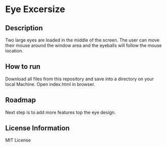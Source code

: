 # Eye Excersize

## Description
Two large eyes are loaded in the middle of the screen. The user can move their mouse around the window area and the eyeballs will follow the mouse location.

## How to run
Download all files from this repository and save into a directory on your local Machine. 
Open index.html in browser.

## Roadmap
Next step is to add more features top the eye design.

## License Information
MIT License